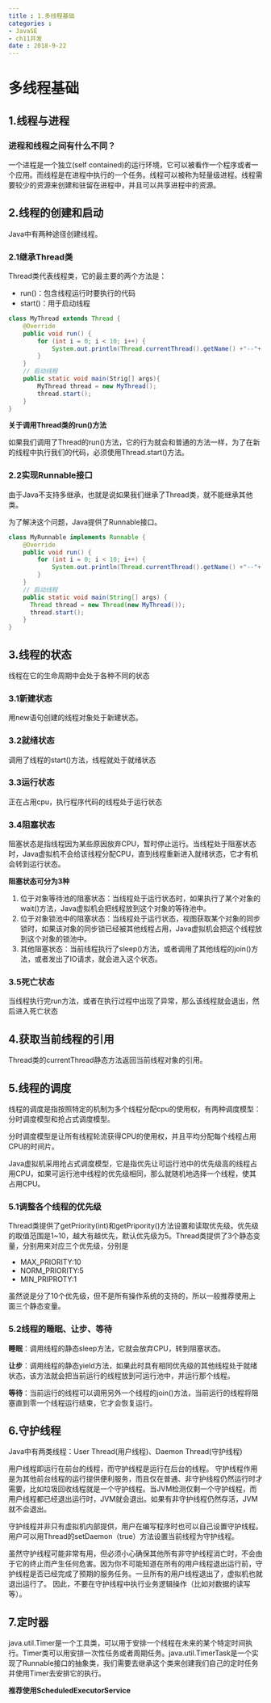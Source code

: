 ```yaml
---
title : 1.多线程基础
categories : 
- JavaSE
- ch11并发
date : 2018-9-22
---
```


# 多线程基础

## 1.线程与进程

### 进程和线程之间有什么不同？

一个进程是一个独立(self contained)的运行环境，它可以被看作一个程序或者一个应用。而线程是在进程中执行的一个任务。线程可以被称为轻量级进程。线程需要较少的资源来创建和驻留在进程中，并且可以共享进程中的资源。

## 2.线程的创建和启动

Java中有两种途径创建线程。

### 2.1继承Thread类

Thread类代表线程类，它的最主要的两个方法是：

- run()：包含线程运行时要执行的代码
- start()：用于启动线程

```java
class MyThread extends Thread {
    @Override
    public void run() {
        for (int i = 0; i < 10; i++) {
            System.out.println(Thread.currentThread().getName() +"--"+ i);
        }
    }
    // 启动线程
    public static void main(Strig[] args){
        MyThread thread = new MyThread();
		thread.start();
    }
}
```

**关于调用Thread类的run()方法**

如果我们调用了Thread的run()方法，它的行为就会和普通的方法一样，为了在新的线程中执行我们的代码，必须使用Thread.start()方法。

### 2.2实现Runnable接口

由于Java不支持多继承，也就是说如果我们继承了Thread类，就不能继承其他类。

为了解决这个问题，Java提供了Runnable接口。

```java
class MyRunnable implements Runnable {
    @Override
    public void run() {
        for (int i = 0; i < 10; i++) {
            System.out.println(Thread.currentThread().getName() +"--"+ i);
        }
    }
    // 启动线程
    public static void main(String[] args) {
      Thread thread = new Thread(new MyThread());
      thread.start();
	}
}
```

## 3.线程的状态

线程在它的生命周期中会处于各种不同的状态

### 3.1新建状态

用new语句创建的线程对象处于新建状态。

### 3.2就绪状态

调用了线程的start()方法，线程就处于就绪状态

### 3.3运行状态

正在占用cpu，执行程序代码的线程处于运行状态

### 3.4阻塞状态

阻塞状态是指线程因为某些原因放弃CPU，暂时停止运行。当线程处于阻塞状态时，Java虚拟机不会给该线程分配CPU，直到线程重新进入就绪状态，它才有机会转到运行状态。

**阻塞状态可分为3种**

1. 位于对象等待池的阻塞状态：当线程处于运行状态时，如果执行了某个对象的wait()方法，Java虚拟机会把线程放到这个对象的等待池中。
2. 位于对象锁池中的阻塞状态：当线程处于运行状态，视图获取某个对象的同步锁时，如果该对象的同步锁已经被其他线程占用，Java虚拟机会把这个线程放到这个对象的锁池中。
3. 其他阻塞状态：当前线程执行了sleep()方法，或者调用了其他线程的join()方法，或者发出了IO请求，就会进入这个状态。

### 3.5死亡状态

当线程执行完run方法，或者在执行过程中出现了异常，那么该线程就会退出，然后进入死亡状态

## 4.获取当前线程的引用

Thread类的currentThread静态方法返回当前线程对象的引用。

## 5.线程的调度

线程的调度是指按照特定的机制为多个线程分配cpu的使用权，有两种调度模型：分时调度模型和抢占式调度模型。

分时调度模型是让所有线程轮流获得CPU的使用权，并且平均分配每个线程占用CPU的时间片。

Java虚拟机采用抢占式调度模型，它是指优先让可运行池中的优先级高的线程占用CPU，如果可运行池中线程的优先级相同，那么就随机地选择一个线程，使其占用CPU。

### 5.1调整各个线程的优先级

Thread类提供了getPriority(int)和getPripority()方法设置和读取优先级。优先级的取值范围是1~10，越大有越优先，默认优先级为5。Thread类提供了3个静态变量，分别用来对应三个优先级，分别是

- MAX_PRIORITY:10 
- NORM_PRIORITY:5
- MIN_PRIPROTY:1

虽然说是分了10个优先级，但不是所有操作系统的支持的，所以一般推荐使用上面三个静态变量。

### 5.2线程的睡眠、让步、等待

**睡眠**：调用线程的静态sleep方法，它就会放弃CPU，转到阻塞状态。

**让步**：调用线程的静态yield方法，如果此时具有相同优先级的其他线程处于就绪状态，该方法就会把当前运行的线程放到可运行池中，并运行那个线程。

**等待**：当前运行的线程可以调用另外一个线程的join()方法，当前运行的线程将阻塞直到零一个线程运行结束，它才会恢复运行。

## 6.守护线程

Java中有两类线程：User Thread(用户线程)、Daemon Thread(守护线程)

用户线程即运行在前台的线程，而守护线程是运行在后台的线程。 守护线程作用是为其他前台线程的运行提供便利服务，而且仅在普通、非守护线程仍然运行时才需要，比如垃圾回收线程就是一个守护线程。当JVM检测仅剩一个守护线程，而用户线程都已经退出运行时，JVM就会退出。如果有非守护线程仍然存活，JVM就不会退出。

守护线程并非只有虚拟机内部提供，用户在编写程序时也可以自己设置守护线程。用户可以用Thread的setDaemon（true）方法设置当前线程为守护线程。

虽然守护线程可能非常有用，但必须小心确保其他所有非守护线程消亡时，不会由于它的终止而产生任何危害。因为你不可能知道在所有的用户线程退出运行前，守护线程是否已经完成了预期的服务任务。一旦所有的用户线程退出了，虚拟机也就退出运行了。 因此，不要在守护线程中执行业务逻辑操作（比如对数据的读写等）。

## 7.定时器

java.util.Timer是一个工具类，可以用于安排一个线程在未来的某个特定时间执行。Timer类可以用安排一次性任务或者周期任务。java.util.TimerTask是一个实现了Runnable接口的抽象类，我们需要去继承这个类来创建我们自己的定时任务并使用Timer去安排它的执行。

**推荐使用ScheduledExecutorService**



